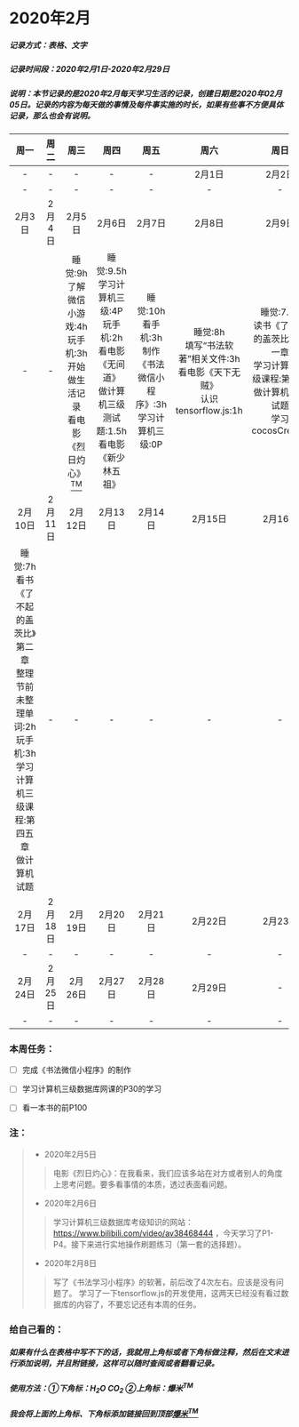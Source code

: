 # 2020年2月
##### 记录方式：表格、文字
##### 记录时间段：2020年2月1日-2020年2月29日
##### 说明：本节记录的是2020年2月每天学习生活的记录，创建日期是2020年02月05日。记录的内容为每天做的事情及每件事实施的时长，如果有些事不方便具体记录，那么也会有说明。

周一 | 周二 | 周三 | 周四 | 周五 | 周六 |  周日
:-:|:-:|:-:|:-:|:-:|:-:|:-:
-|-|-|-|-| 2月1日 |2月2日
-|-|-|-|-|-|-
2月3日 | 2月4日 | 2月5日 | 2月6日 | 2月7日 | 2月8日 |  2月9日
-|-|睡觉:9h<br>了解微信小游戏:4h<br>玩手机:3h<br>开始做生活记录<br>看电影《烈日灼心》[<sup>TM</sup>](###注：)|睡觉:9.5h<br>学习计算机三级:4P<br>玩手机:2h<br>看电影《无间道》<br>做计算机三级测试题:1.5h<br>看电影《新少林五祖》|睡觉:10h<br>看手机:3h<br>制作《书法微信小程序》:3h<br>学习计算机三级:0P|睡觉:8h<br>填写“书法软著”相关文件:3h<br>看电影《天下无贼》<br>认识tensorflow.js:1h|睡觉:7.2h<br>读书《了不起的盖茨比》第一章<br>学习计算机三级课程:第三章<br>做计算机三级试题<br>学习cocosCreator
2月10日 | 2月11日 | 2月12日 | 2月13日 | 2月14日 | 2月15日 |  2月16日 
睡觉:7h<br>看书《了不起的盖茨比》第二章<br>整理节前未整理单词:2h<br>玩手机:3h<br>学习计算机三级课程:第四五章<br>做计算机试题|-|-|-|-|-|-
2月17日 | 2月18日 | 2月19日 | 2月20日 | 2月21日 | 2月22日 |  2月23日 
-|-|-|-|-|-|-
2月24日 | 2月25日 | 2月26日 | 2月27日 | 2月28日 | 2月29日 | - 
-|-|-|-|-|-|-


### 本周任务：
- [ ] 完成《书法微信小程序》的制作
- [ ] 学习计算机三级数据库网课的P30的学习
- [ ] 看一本书的前P100


### 注：
>* 2020年2月5日
>> 电影《烈日灼心》：在我看来，我们应该多站在对方或者别人的角度上思考问题。要多看事情的本质，透过表面看问题。
>* 2020年2月6日
>> 学习计算机三级数据库考级知识的网站：https://www.bilibili.com/video/av38468444 ，今天学习了P1-P4。接下来进行实地操作刷题练习（第一套的选择题）。
>* 2020年2月8日
>> 写了《书法学习小程序》的软著，前后改了4次左右。应该是没有问题了。
>> 学习了一下tensorflow.js的开发使用，这两天已经没有看过数据库的内容了，不要忘记还有本周的任务。

### 给自己看的：
##### 如果有什么在表格中写不下的话，我就用上角标或者下角标做注释，然后在文末进行添加说明，并且附链接，这样可以随时查阅或者翻看记录。
##### 使用方法：①下角标：H<sub>2</sub>O  CO<sub>2</sub> ②上角标：爆米<sup>TM</sup>
##### 我会将上面的上角标、下角标添加链接回到顶部[爆米<sup>TM</sup>](#2020年2月)


